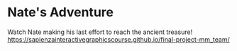 # Nate's Adventure
Watch Nate making his last effort to reach the ancient treasure!
https://sapienzainteractivegraphicscourse.github.io/final-project-mm_team/
